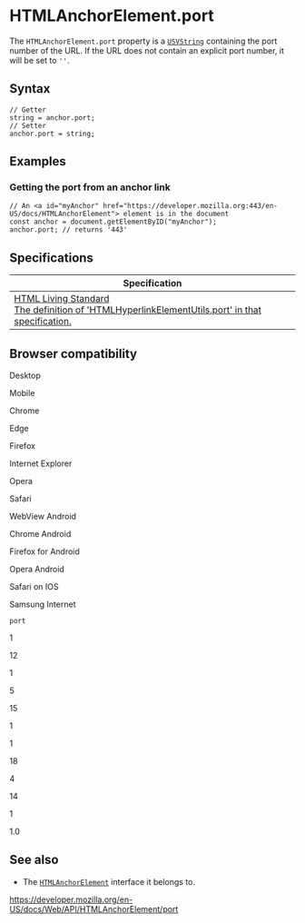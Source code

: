 # HTMLAnchorElement.port

The `HTMLAnchorElement.port` property is a [`USVString`](../usvstring) containing the port number of the URL. If the URL does not contain an explicit port number, it will be set to `''`.

## Syntax

    // Getter
    string = anchor.port;
    // Setter
    anchor.port = string;

## Examples

### Getting the port from an anchor link

    // An <a id="myAnchor" href="https://developer.mozilla.org:443/en-US/docs/HTMLAnchorElement"> element is in the document
    const anchor = document.getElementByID("myAnchor");
    anchor.port; // returns '443'

## Specifications

<table><thead><tr class="header"><th>Specification</th></tr></thead><tbody><tr class="odd"><td><a href="https://html.spec.whatwg.org/multipage/#dom-hyperlink-port">HTML Living Standard<br />
<span class="small">The definition of 'HTMLHyperlinkElementUtils.port' in that specification.</span></a></td></tr></tbody></table>

## Browser compatibility

Desktop

Mobile

Chrome

Edge

Firefox

Internet Explorer

Opera

Safari

WebView Android

Chrome Android

Firefox for Android

Opera Android

Safari on IOS

Samsung Internet

`port`

1

12

1

5

15

1

1

18

4

14

1

1.0

## See also

- The [`HTMLAnchorElement`](../htmlanchorelement) interface it belongs to.

<a href="https://developer.mozilla.org/en-US/docs/Web/API/HTMLAnchorElement/port" class="_attribution-link">https://developer.mozilla.org/en-US/docs/Web/API/HTMLAnchorElement/port</a>
